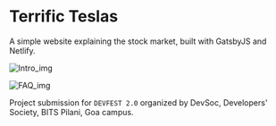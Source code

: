 # Terrific Teslas

A simple website explaining the stock market, built with GatsbyJS and Netlify.

![Intro_img](https://raw.githubusercontent.com/riskycase/devfest-hackathon-site/tree/trunk/images/Intro.png)

![FAQ_img](https://raw.githubusercontent.com/riskycase/devfest-hackathon-site/tree/trunk/images/FAQ.png)

Project submission for `DEVFEST 2.0` organized by DevSoc, Developers' Society, BITS Pilani, Goa campus.

